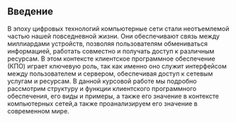 ## Введение

В эпоху цифровых технологий компьютерные сети стали неотъемлемой частью нашей повседневной жизни. Они обеспечивают связь между миллиардами устройств, позволяя пользователям обмениваться информацией, работать совместно и получать доступ к различным ресурсам. В этом контексте клиентское программное обеспечение (КПО) играет ключевую роль, так как именно оно служит интерфейсом между пользователем и сервером, обеспечивая доступ к сетевым услугам и ресурсам. В данной курсовой работе мы подробно рассмотрим структуру и функции клиентского программного обеспечения, его виды и примеры, а также его значение в контексте компьютерных сетей,а также проанализируем его значение в современном мире.

